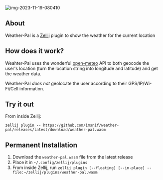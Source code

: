 ![img-2023-11-19-080410](https://github.com/imsnif/weather-pal/assets/795598/52f2d2e5-b9b8-4cf2-ab5e-c2554db71741)


## About

Weather-Pal is a [Zellij](https://github.com/zellij-org/zellij) plugin to show the weather for the current location

## How does it work?
Weahter-Pal uses the wonderful [open-meteo](https://open-meteo.com) API to both geocode the user's location (turn the location string into longitude and latitude) and get the weather data.

Weather-Pal *does not* geolocate the user according to their GPS/IP/Wi-Fi/Cell information.

## Try it out 
From inside Zellij:

```
zellij plugin -- https://github.com/imsnif/weather-pal/releases/latest/download/weather-pal.wasm
```

## Permanent Installation
1. Download the `weather-pal.wasm` file from the latest release
2. Place it in `~/.config/zellij/plugins`
3. From inside Zellij, run `zellij plugin [--floating] [--in-place] -- file:~/zellij/plugins/weather-pal.wasm`
